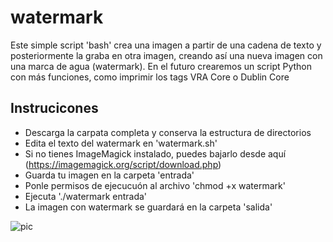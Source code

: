 # watermark
 
Este simple script 'bash' crea una imagen a partir de una cadena de texto y posteriormente la graba en otra imagen, creando así una nueva imagen con una marca de agua (watermark).
En el futuro crearemos un script Python con más funciones, como imprimir los tags VRA Core o Dublin Core

## Instrucicones
- Descarga la carpata completa y conserva la estructura de directorios
- Edita el texto del watermark en 'watermark.sh'
- Si no tienes ImageMagick instalado, puedes bajarlo desde aquí (https://imagemagick.org/script/download.php)
- Guarda tu imagen en la carpeta 'entrada'
- Ponle permisos de ejecucuón al archivo 'chmod +x watermark'
- Ejecuta './watermark entrada'
- La imagen con watermark se guardará en la carpeta 'salida'

![pic](https://user-images.githubusercontent.com/693328/189660879-b4753a22-4b3d-4033-999b-490662054ed9.jpg)

